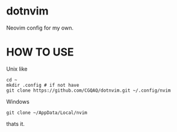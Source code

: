 # dotnvim
Neovim config for my own.

# HOW TO USE

Unix like
```console
cd ~
mkdir .config # if not have
git clone https://github.com/CGQAQ/dotnvim.git ~/.config/nvim
```

Windows
```console
git clone ~/AppData/Local/nvim
```

thats it.
